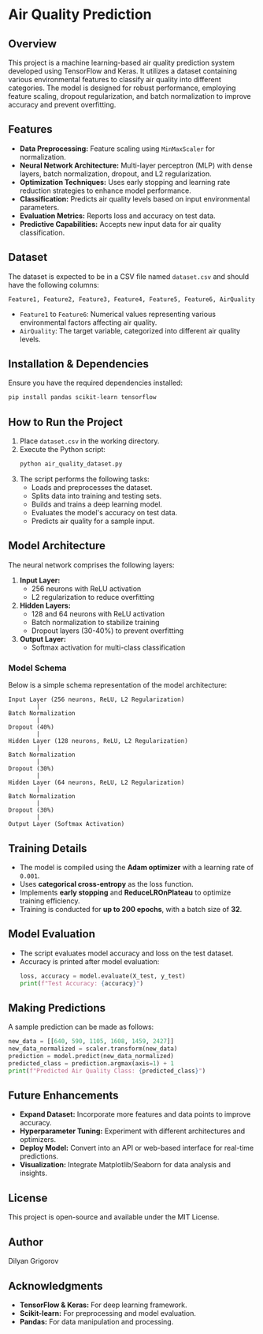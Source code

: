 # Air Quality Prediction

## Overview
This project is a machine learning-based air quality prediction system developed using TensorFlow and Keras. It utilizes a dataset containing various environmental features to classify air quality into different categories. The model is designed for robust performance, employing feature scaling, dropout regularization, and batch normalization to improve accuracy and prevent overfitting.

## Features
- **Data Preprocessing:** Feature scaling using `MinMaxScaler` for normalization.
- **Neural Network Architecture:** Multi-layer perceptron (MLP) with dense layers, batch normalization, dropout, and L2 regularization.
- **Optimization Techniques:** Uses early stopping and learning rate reduction strategies to enhance model performance.
- **Classification:** Predicts air quality levels based on input environmental parameters.
- **Evaluation Metrics:** Reports loss and accuracy on test data.
- **Predictive Capabilities:** Accepts new input data for air quality classification.

## Dataset
The dataset is expected to be in a CSV file named `dataset.csv` and should have the following columns:
```
Feature1, Feature2, Feature3, Feature4, Feature5, Feature6, AirQuality
```
- `Feature1` to `Feature6`: Numerical values representing various environmental factors affecting air quality.
- `AirQuality`: The target variable, categorized into different air quality levels.

## Installation & Dependencies
Ensure you have the required dependencies installed:
```bash
pip install pandas scikit-learn tensorflow
```

## How to Run the Project
1. Place `dataset.csv` in the working directory.
2. Execute the Python script:
   ```bash
   python air_quality_dataset.py
   ```
3. The script performs the following tasks:
   - Loads and preprocesses the dataset.
   - Splits data into training and testing sets.
   - Builds and trains a deep learning model.
   - Evaluates the model's accuracy on test data.
   - Predicts air quality for a sample input.

## Model Architecture
The neural network comprises the following layers:
1. **Input Layer:**
   - 256 neurons with ReLU activation
   - L2 regularization to reduce overfitting
2. **Hidden Layers:**
   - 128 and 64 neurons with ReLU activation
   - Batch normalization to stabilize training
   - Dropout layers (30-40%) to prevent overfitting
3. **Output Layer:**
   - Softmax activation for multi-class classification

### Model Schema
Below is a simple schema representation of the model architecture:
```
Input Layer (256 neurons, ReLU, L2 Regularization)
        |
Batch Normalization
        |
Dropout (40%)
        |
Hidden Layer (128 neurons, ReLU, L2 Regularization)
        |
Batch Normalization
        |
Dropout (30%)
        |
Hidden Layer (64 neurons, ReLU, L2 Regularization)
        |
Batch Normalization
        |
Dropout (30%)
        |
Output Layer (Softmax Activation)
```

## Training Details
- The model is compiled using the **Adam optimizer** with a learning rate of `0.001`.
- Uses **categorical cross-entropy** as the loss function.
- Implements **early stopping** and **ReduceLROnPlateau** to optimize training efficiency.
- Training is conducted for **up to 200 epochs**, with a batch size of **32**.

## Model Evaluation
- The script evaluates model accuracy and loss on the test dataset.
- Accuracy is printed after model evaluation:
  ```python
  loss, accuracy = model.evaluate(X_test, y_test)
  print(f"Test Accuracy: {accuracy}")
  ```

## Making Predictions
A sample prediction can be made as follows:
```python
new_data = [[640, 590, 1105, 1608, 1459, 2427]]
new_data_normalized = scaler.transform(new_data)
prediction = model.predict(new_data_normalized)
predicted_class = prediction.argmax(axis=1) + 1
print(f"Predicted Air Quality Class: {predicted_class}")
```

## Future Enhancements
- **Expand Dataset:** Incorporate more features and data points to improve accuracy.
- **Hyperparameter Tuning:** Experiment with different architectures and optimizers.
- **Deploy Model:** Convert into an API or web-based interface for real-time predictions.
- **Visualization:** Integrate Matplotlib/Seaborn for data analysis and insights.

## License
This project is open-source and available under the MIT License.

## Author
Dilyan Grigorov

## Acknowledgments
- **TensorFlow & Keras:** For deep learning framework.
- **Scikit-learn:** For preprocessing and model evaluation.
- **Pandas:** For data manipulation and processing.
